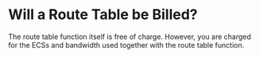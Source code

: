 # Will a Route Table be Billed?<a name="vpc_faq_0065"></a>

The route table function itself is free of charge. However, you are charged for the ECSs and bandwidth used together with the route table function.

